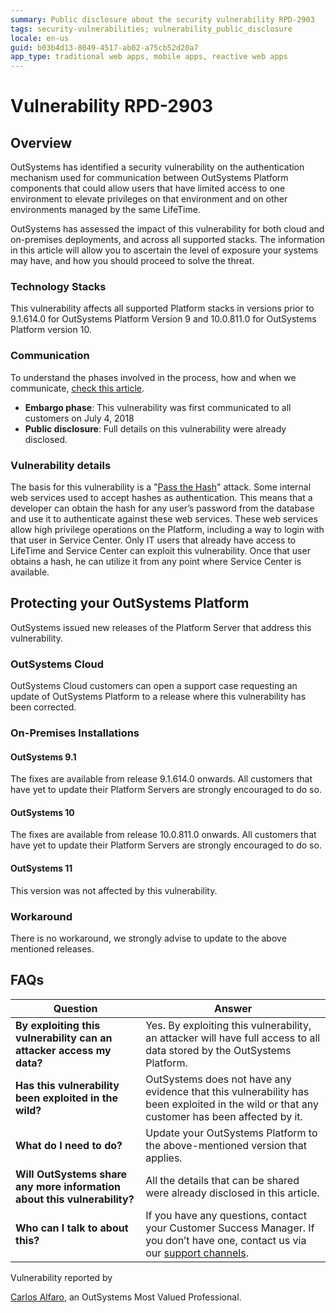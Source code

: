 ```yaml
---
summary: Public disclosure about the security vulnerability RPD-2903
tags: security-vulnerabilities; vulnerability_public_disclosure
locale: en-us
guid: b03b4d13-8049-4517-ab02-a75cb52d20a7
app_type: traditional web apps, mobile apps, reactive web apps
---
```


# Vulnerability RPD-2903

## Overview

OutSystems has identified a security vulnerability on the authentication mechanism used for communication between OutSystems Platform components that could allow users that have limited access to one environment to elevate privileges on that environment and on other environments managed by the same LifeTime.

OutSystems has assessed the impact of this vulnerability for both cloud and on-premises deployments, and across all supported stacks. The information in this article will allow you to ascertain the level of exposure your systems may have, and how you should proceed to solve the threat.

### Technology Stacks

This vulnerability affects all supported Platform stacks in versions prior to 9.1.614.0 for OutSystems Platform Version 9 and 10.0.811.0 for OutSystems Platform version 10.

### Communication
To understand the phases involved in the process, how and when we communicate, [check this article](https://success.outsystems.com/Support/Security/Vulnerabilities).

   * **Embargo phase**: This vulnerability was first communicated to all customers on July 4, 2018
   * **Public disclosure**: Full details on this vulnerability were already disclosed.

### Vulnerability details

The basis for this vulnerability is a "[Pass the Hash](https://en.wikipedia.org/wiki/Pass_the_hash)" attack. Some internal web services used to accept hashes as authentication. This means that a developer can obtain the hash for any user’s password from the database and use it to authenticate against these web services. These web services allow high privilege operations on the Platform, including a way to login with that user in Service Center. Only IT users that already have access to LifeTime and Service Center can exploit this vulnerability. Once that user obtains a hash, he can utilize it from any point where Service Center is available.

## Protecting your OutSystems Platform

OutSystems issued new releases of the Platform Server that address this vulnerability.

### OutSystems Cloud

OutSystems Cloud customers can open a support case requesting an update of OutSystems Platform to a release where this vulnerability has been corrected.

### On-Premises Installations

#### OutSystems 9.1

The fixes are available from release 9.1.614.0 onwards. All customers that have yet to update their Platform Servers are strongly encouraged to do so.

#### OutSystems 10

The fixes are available from release 10.0.811.0 onwards. All customers that have yet to update their Platform Servers are strongly encouraged to do so.

#### OutSystems 11

This version was not affected by this vulnerability.

### Workaround

There is no workaround, we strongly advise to update to the above mentioned releases.

## FAQs

| Question         | Answer                                             |
|--------------------------------------------------------------------------|---------------------------------------------------------------------------------------------------------------------------------------------------------------------|
| **By exploiting this vulnerability can an attacker access my data?**         | Yes. By exploiting this vulnerability, an attacker will have full access to all data stored by the OutSystems Platform.                                             |
| **Has this vulnerability been exploited in the wild?**                   | OutSystems does not have any evidence that this vulnerability has been exploited in the wild or that any customer has been affected by it.                          |
| **What do I need to do?**                                                | Update your OutSystems Platform to the above-mentioned version that applies.             |
| **Will OutSystems share any more information about this vulnerability?** | All the details that can be shared were already disclosed in this article.                                |
| **Who can I talk to about this?**                                        | If you have any questions, contact your Customer Success Manager. If you don’t have one, contact us via our [support channels](https://www.outsystems.com/legal/success/contact-outsystems-technical-support/). |




 
<div class="info" markdown="1">
Vulnerability reported by

[Carlos Alfaro](https://www.outsystems.com/profile/15434/carlos-alfaro/), an OutSystems Most Valued Professional.
</div>

